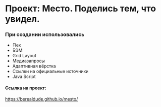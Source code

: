# Проект: Место. Поделись тем, что увидел.

### При создании использовались
* Flex
* БЭМ
* Grid Layout
* Медиазапросы
* Адаптивная вёрстка
* Ссылки на официальные источники
* Java Script


#### Ссылка на проект:
https://berealdude.github.io/mesto/
